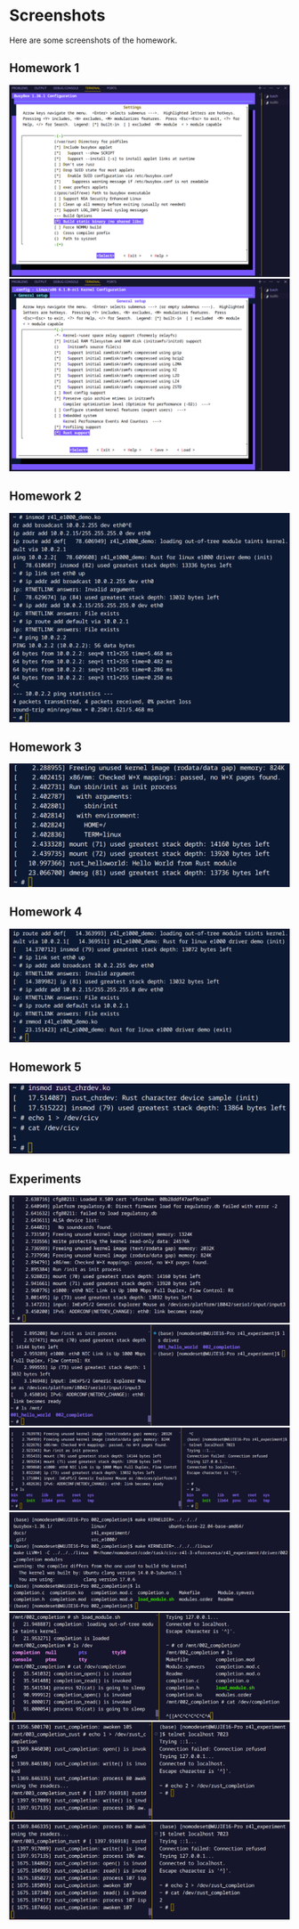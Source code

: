 # Screenshots

Here are some screenshots of the homework.

## Homework 1

![](./images/image-14.png)
![](./images/image-15.png)


## Homework 2

![](./images/image-1.png)

## Homework 3

![](./images/image.png)

## Homework 4

![](./images/image-2.png)

## Homework 5

![](./images/image-3.png)

## Experiments

![](./images/image-4.png)
![](./images/image-5.png)
![](./images/image-6.png)
![](./images/image-7.png)
![](./images/image-8.png)
![](./images/image-9.png)
![](./images/image-10.png)
